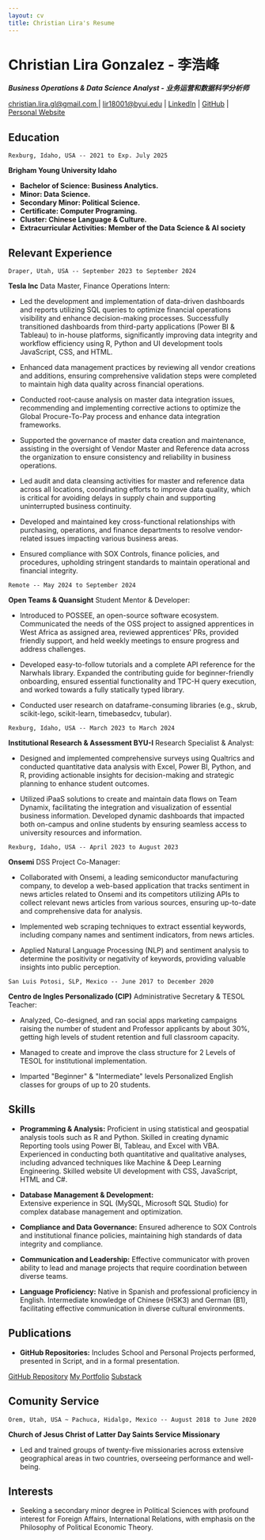 ```yaml
---
layout: cv
title: Christian Lira's Resume
---
```

# Christian Lira Gonzalez - 李浩峰 



***Business Operations & Data Science Analyst - 业务运营和数据科学分析师***



<div id="webaddress">
<a href="christian.lira.gl@gmail.com">christian.lira.gl@gmail.com </a>
| <a href="lir18001@byui.edu">lir18001@byui.edu</a>
| <a href="https://www.linkedin.com/in/christian-lira-6598341b9/">LinkedIn</a>
| <a href="https://github.com/ChristianLG2">GitHub</a>
| <a href= "https://christianlg2.github.io/ChristianLG/">Personal Website</a>
</div>



## Education

`Rexburg, Idaho, USA -- 2021 to Exp. July 2025`

__Brigham Young University Idaho__

* **Bachelor of Science: __Business Analytics.__**
* **Minor: __Data Science.__**  
* **Secondary Minor: __Political Science.__**
* **Certificate: __Computer Programing.__**
* **Cluster: __Chinese Language & Culture.__**
* **Extracurricular Activities: __Member of the Data Science & AI society__**


## Relevant Experience 

`Draper, Utah, USA -- September 2023 to September 2024`

__Tesla Inc__ 
Data Master, Finance Operations Intern:

* Led the development and implementation of data-driven dashboards and reports utilizing SQL queries to optimize financial operations visibility and enhance decision-making processes. Successfully transitioned dashboards from third-party applications (Power BI & Tableau) to in-house platforms, significantly improving data integrity and workflow efficiency using R, Python and UI development tools JavaScript, CSS, and HTML. 
  
* Enhanced data management practices by reviewing all vendor creations and additions, ensuring comprehensive validation steps were completed to maintain high data quality across financial operations. 

* Conducted root-cause analysis on master data integration issues, recommending and implementing corrective actions to optimize the Global Procure-To-Pay process and enhance data integration frameworks. 

* Supported the governance of master data creation and maintenance, assisting in the oversight of Vendor Master and Reference data across the organization to ensure consistency and reliability in business operations. 
* Led audit and data cleansing activities for master and reference data across all locations, coordinating efforts to improve data quality, which is critical for avoiding delays in supply chain and supporting uninterrupted business continuity. 
  
* Developed and maintained key cross-functional relationships with purchasing, operations, and finance departments to resolve vendor-related issues impacting various business areas.
  
* Ensured compliance with SOX Controls, finance policies, and procedures, upholding stringent standards to maintain operational and financial 
integrity. 



`Remote -- May 2024 to September 2024`

__Open Teams & Quansight__ 
Student Mentor & Developer:

* Introduced to POSSEE, an open-source software ecosystem. Communicated the needs of the OSS project to assigned apprentices in West Africa as assigned area, reviewed apprentices’ PRs, provided friendly support, and held weekly meetings to ensure progress and address challenges. 

* Developed easy-to-follow tutorials and a complete API reference for the Narwhals library. Expanded the contributing guide for beginner-friendly onboarding, ensured essential functionality and TPC-H query execution, and worked towards a fully statically typed library. 

* Conducted user research on dataframe-consuming libraries (e.g., skrub, scikit-lego, scikit-learn, timebasedcv, tubular).



`Rexburg, Idaho, USA -- March 2023 to March 2024`

__Institutional Research & Assessment BYU-I__ 
Research Specialist & Analyst:

* Designed and implemented comprehensive surveys using Qualtrics and conducted quantitative data analysis with Excel, Power BI, Python, and R, providing actionable insights for decision-making and strategic planning to enhance student outcomes. 

* Utilized iPaaS solutions to create and maintain data flows on Team Dynamix, facilitating the integration and visualization of essential business information. Developed dynamic dashboards that impacted both on-campus and online students by ensuring seamless access to university resources and information.



`Rexburg, Idaho, USA -- April 2023 to August 2023`

__Onsemi__ DSS Project Co-Manager:

* Collaborated with Onsemi, a leading semiconductor manufacturing company, to develop a web-based application that tracks sentiment in news articles related to Onsemi and its competitors utilizing APIs to collect relevant news articles from various sources, ensuring up-to-date and comprehensive data for analysis.

* Implemented web scraping techniques to extract essential keywords, including company names and sentiment indicators, from news articles.

* Applied Natural Language Processing (NLP) and sentiment analysis to determine the positivity or negativity of keywords, providing valuable insights into public perception.
 


`San Luis Potosi, SLP, Mexico -- June 2017 to December 2020`

__Centro de Ingles Personalizado (CIP)__ 
Administrative Secretary & TESOL Teacher:

* Analyzed, Co-designed, and ran social apps marketing campaigns raising the number of student and Professor applicants by about 30%, getting high levels of student retention and full classroom capacity. 

* Managed to create and improve the class structure for 2 Levels of TESOL for institutional implementation.

* Imparted "Beginner" & "Intermediate" levels Personalized English classes for groups of up to 20 students.

## Skills 

* __Programming & Analysis:__
Proficient in using statistical and geospatial 
analysis tools such as R and Python. Skilled in creating dynamic 
Reporting tools using Power BI, Tableau, and Excel with VBA. 
Experienced in conducting both quantitative and qualitative analyses, 
including advanced techniques like Machine & Deep Learning 
Engineering. Skilled website UI development with CSS, JavaScript, HTML 
and C#.

* __Database Management & Development:__  
Extensive experience in SQL 
(MySQL, Microsoft SQL Studio) for complex database management and 
optimization. 

* __Compliance and Data Governance:__ 
Ensured adherence to SOX Controls 
and institutional finance policies, maintaining high standards of data 
integrity and compliance. 

* __Communication and Leadership:__ 
Effective communicator with proven 
ability to lead and manage projects that require coordination between 
diverse teams. 

* __Language Proficiency:__ 
Native in Spanish and professional proficiency in English. Intermediate 
knowledge of Chinese (HSK3) and German (B1), facilitating effective 
communication in diverse cultural environments. 



## Publications

* __GitHub Repositories:__
 Includes School and Personal Projects performed, presented in Script, and in a formal presentation.
 
<div id="webaddress">
<a href="https://github.com/ChristianLG2">GitHub Repository</a>
<a href="https://christianlg2.github.io/ChristianLG/MyPortfolio.html">My Portfolio</a>
<a href="https://substack.com/@christianlirag">Substack</a>
</div>

## Comunity Service

`Orem, Utah, USA ~ Pachuca, Hidalgo, Mexico -- August 2018 to June 2020`


__Church of Jesus Christ of Latter Day Saints Service Missionary__

* Led and trained groups of twenty-five missionaries across extensive geographical areas in two countries, overseeing performance and well-being. 

## Interests

+ Seeking a secondary minor degree in Political Sciences with profound interest for Foreign Affairs, International Relations, with emphasis on the Philosophy of Political Economic Theory.





